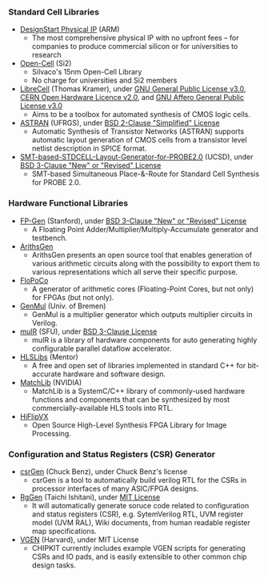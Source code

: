 ### Standard Cell Libraries
+ [DesignStart Physical IP](https://developer.arm.com/ip-products/designstart/physical-ip) (ARM)
  - The most comprehensive physical IP with no upfront fees – for companies to produce commercial silicon or for universities to research
+ [Open-Cell](http://www.si2.org/open-cell-library/) (Si2)
  - Silvaco's 15nm Open-Cell Library
  - No charge for universities and Si2 members
+ [LibreCell](https://codeberg.org/tok/librecell) (Thomas Kramer), under [GNU General Public License v3.0](https://codeberg.org/tok/librecell/src/branch/master/librecell-common/LICENSE), [CERN Open Hardware Licence v2.0](https://codeberg.org/tok/librecell/src/branch/master/librecell-layout/LICENCE), and [GNU Affero General Public License v3.0](https://codeberg.org/tok/librecell/src/branch/master/librecell-lib/LICENSE)
  - Aims to be a toolbox for automated synthesis of CMOS logic cells.
+ [ASTRAN](https://github.com/aziesemer/astran) (UFRGS), under [BSD 2-Clause "Simplified" License](https://github.com/aziesemer/astran/blob/master/LICENSE)
  - Automatic Synthesis of Transistor Networks (ASTRAN) supports automatic layout generation of CMOS cells from a transistor level netlist description in SPICE format.
+ [SMT-based-STDCELL-Layout-Generator-for-PROBE2.0](https://github.com/ckchengucsd/SMT-based-STDCELL-Layout-Generator-for-PROBE2.0) (UCSD), under [BSD 3-Clause "New" or "Revised" License](https://github.com/ckchengucsd/SMT-based-STDCELL-Layout-Generator-for-PROBE2.0/blob/master/LICENSE)
  - SMT-based Simultaneous Place-&-Route for Standard Cell Synthesis for PROBE 2.0.

### Hardware Functional Libraries
+ [FP-Gen](https://github.com/StanfordVLSI/FP-Gen) (Stanford), under [BSD 3-Clause "New" or "Revised" License](https://github.com/StanfordVLSI/FP-Gen/blob/master/LICENSE)
  - A Floating Point Adder/Multiplier/Multiply-Accumulate generator and testbench.
+ [ArithsGen](https://github.com/ehw-fit/ariths-gen)
  - ArithsGen presents an open source tool that enables generation of various arithmetic circuits along with the possibility to export them to various representations which all serve their specific purpose.
+ [FloPoCo](http://flopoco.gforge.inria.fr/)
  - A generator of arithmetic cores (Floating-Point Cores, but not only) for FPGAs (but not only).
+ [GenMul](https://github.com/amahzoon/genmul) (Univ. of Bremen)
  - GenMul is a multiplier generator which outputs multiplier circuits in Verilog.
+ [muIR](https://github.com/sfu-arch/muir-lib) (SFU), under [BSD 3-Clause License](https://github.com/sfu-arch/muir-lib/blob/master/LICENSE)
  - muIR is a library of hardware components for auto generating highly configurable parallel dataflow accelerator.
+ [HLSLibs](https://hlslibs.org/) (Mentor)
  - A free and open set of libraries implemented in standard C++ for bit-accurate hardware and software design.
+ [MatchLib](https://github.com/NVlabs/matchlib) (NVIDIA)
  - MatchLib is a SystemC/C++ library of commonly-used hardware functions and components that can be synthesized by most commercially-available HLS tools into RTL.
+ [HiFlipVX](https://github.com/TUD-ADS/HiFlipVX)
  - Open Source High-Level Synthesis FPGA Library for Image Processing.

### Configuration and Status Registers (CSR) Generator
+ [csrGen](http://asics.chuckbenz.com/csrGen) (Chuck Benz), under Chuck Benz's license
  - csrGen is a tool to automatically build verilog RTL for the CSRs in processor interfaces of many ASIC/FPGA designs.
+ [RgGen](https://github.com/rggen/rggen) (Taichi Ishitani), under [MIT License](https://github.com/rggen/rggen/blob/master/LICENSE)
  - It will automatically generate soruce code related to configuration and status registers (CSR), e.g. SytemVerilog RTL, UVM register model (UVM RAL), Wiki documents, from human readable register map specifications.
+ [VGEN](https://github.com/whatmough/CHIPKIT/tree/master/tools/vgen) (Harvard), under MIT License
  - CHIPKIT currently includes example VGEN scripts for generating CSRs and IO pads, and is easily extensible to other common chip design tasks.
